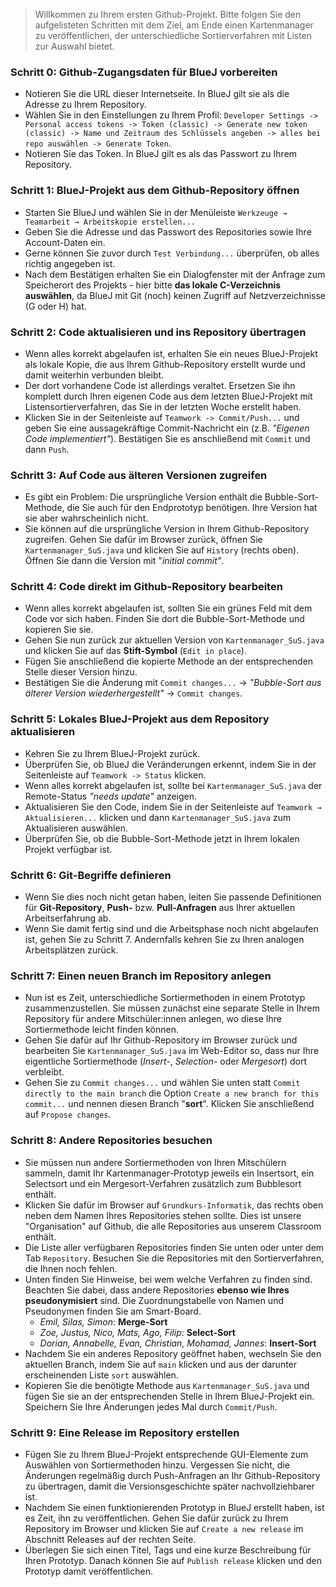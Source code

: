 > Willkommen zu Ihrem ersten Github-Projekt. Bitte folgen Sie den aufgelisteten Schritten mit dem Ziel, am Ende einen Kartenmanager zu veröffentlichen, der unterschiedliche Sortierverfahren mit Listen zur Auswahl bietet.

### Schritt 0: Github-Zugangsdaten für BlueJ vorbereiten
- Notieren Sie die URL dieser Internetseite. In BlueJ gilt sie als die Adresse zu Ihrem Repository.
- Wählen Sie in den Einstellungen zu Ihrem Profil: 
  `Developer Settings -> Personal access tokens -> Token (classic) -> Generate new token (classic) -> Name und Zeitraum des Schlüssels angeben -> alles bei repo auswählen -> Generate Token`. 
- Notieren Sie das Token. In BlueJ gilt es als das Passwort zu Ihrem Repository.

### Schritt 1: BlueJ-Projekt aus dem Github-Repository öffnen
- Starten Sie BlueJ und wählen Sie in der Menüleiste `Werkzeuge → Teamarbeit → Arbeitskopie erstellen...`
- Geben Sie die Adresse und das Passwort des Repositories sowie Ihre Account-Daten ein.
- Gerne können Sie zuvor durch `Test Verbindung...` überprüfen, ob alles richtig angegeben ist.
- Nach dem Bestätigen erhalten Sie ein Dialogfenster mit der Anfrage zum Speicherort des Projekts - hier bitte **das lokale C-Verzeichnis auswählen**, da BlueJ mit Git (noch) keinen Zugriff auf Netzverzeichnisse (G oder H) hat.

### Schritt 2: Code aktualisieren und ins Repository übertragen
- Wenn alles korrekt abgelaufen ist, erhalten Sie ein neues BlueJ-Projekt als lokale Kopie, die aus Ihrem Github-Repository erstellt wurde und damit weiterhin verbunden bleibt.
- Der dort vorhandene Code ist allerdings veraltet. Ersetzen Sie ihn komplett durch Ihren eigenen Code aus dem letzten BlueJ-Projekt mit Listensortierverfahren, das Sie in der letzten Woche erstellt haben.
- Klicken Sie in der Seitenleiste auf `Teamwork -> Commit/Push...` und geben Sie eine aussagekräftige Commit-Nachricht ein (z.B. *"Eigenen Code implementiert"*). Bestätigen Sie es anschließend mit `Commit` und dann `Push`.

### Schritt 3: Auf Code aus älteren Versionen zugreifen
- Es gibt ein Problem: Die ursprüngliche Version enthält die Bubble-Sort-Methode, die Sie auch für den Endprototyp benötigen. Ihre Version hat sie aber wahrscheinlich nicht.
- Sie können auf die ursprüngliche Version in Ihrem Github-Repository zugreifen. Gehen Sie dafür im Browser zurück, öffnen Sie `Kartenmanager_SuS.java` und klicken Sie auf `History` (rechts oben). Öffnen Sie dann die Version mit "*initial commit"*.

### Schritt 4: Code direkt im Github-Repository bearbeiten
- Wenn alles korrekt abgelaufen ist, sollten Sie ein grünes Feld mit dem Code vor sich haben. Finden Sie dort die Bubble-Sort-Methode und kopieren Sie sie.
- Gehen Sie nun zurück zur aktuellen Version von `Kartenmanager_SuS.java` und klicken Sie auf das **Stift-Symbol** (`Edit in place`). 
- Fügen Sie anschließend die kopierte Methode an der entsprechenden Stelle dieser Version hinzu.
- Bestätigen Sie die Änderung mit `Commit changes...` -> *"Bubble-Sort aus älterer Version wiederhergestellt"* -> `Commit changes`.

### Schritt 5: Lokales BlueJ-Projekt aus dem Repository aktualisieren
- Kehren Sie zu Ihrem BlueJ-Projekt zurück.
- Überprüfen Sie, ob BlueJ die Veränderungen erkennt, indem Sie in der Seitenleiste auf `Teamwork -> Status` klicken.
- Wenn alles korrekt abgelaufen ist, sollte bei `Kartenmanager_SuS.java` der Remote-Status *"needs update"* anzeigen.
- Aktualisieren Sie den Code, indem Sie in der Seitenleiste auf `Teamwork → Aktualisieren...` klicken und dann `Kartenmanager_SuS.java` zum Aktualisieren auswählen.
- Überprüfen Sie, ob die Bubble-Sort-Methode jetzt in Ihrem lokalen Projekt verfügbar ist.

### Schritt 6: Git-Begriffe definieren
- Wenn Sie dies noch nicht getan haben, leiten Sie passende Definitionen für **Git-Repository**, **Push-** bzw. **Pull-Anfragen** aus Ihrer aktuellen Arbeitserfahrung ab.
- Wenn Sie damit fertig sind und die Arbeitsphase noch nicht abgelaufen ist, gehen Sie zu Schritt 7. Andernfalls kehren Sie zu Ihren analogen Arbeitsplätzen zurück.

### Schritt 7: Einen neuen Branch im Repository anlegen
- Nun ist es Zeit, unterschiedliche Sortiermethoden in einem Prototyp zusammenzustellen. Sie müssen zunächst eine separate Stelle in Ihrem Repository für andere Mitschüler:innen anlegen, wo diese Ihre Sortiermethode leicht finden können. 
- Gehen Sie dafür auf Ihr Github-Repository im Browser zurück und bearbeiten Sie `Kartenmanager_SuS.java` im Web-Editor so, dass nur Ihre eigentliche Sortiermethode (*Insert-*, *Selection-* oder *Mergesort*) dort verbleibt.
- Gehen Sie zu `Commit changes...` und wählen Sie unten statt `Commit directly to the main branch` die Option `Create a new branch for this commit...` und nennen diesen Branch "**sort**". Klicken Sie anschließend auf `Propose changes`.

### Schritt 8: Andere Repositories besuchen
- Sie müssen nun andere Sortiermethoden von Ihren Mitschülern sammeln, damit Ihr Kartenmanager-Prototyp jeweils ein Insertsort, ein Selectsort und ein Mergesort-Verfahren zusätzlich zum Bubblesort enthält.
- Klicken Sie dafür im Browser auf `Grundkurs-Informatik`, das rechts oben neben dem Namen Ihres Repositories stehen sollte. Dies ist unsere "Organisation" auf Github, die alle Repositories aus unserem Classroom enthält.
- Die Liste aller verfügbaren Repositories finden Sie unten oder unter dem Tab `Repository`. Besuchen Sie die Repositories mit den Sortierverfahren, die Ihnen noch fehlen. 
- Unten finden Sie Hinweise, bei wem welche Verfahren zu finden sind. Beachten Sie dabei, dass andere Repositories **ebenso wie Ihres pseudonymisiert** sind. Die Zuordnungstabelle von Namen und Pseudonymen finden Sie am Smart-Board.
	- _Emil, Silas, Simon_: **Merge-Sort**
	- _Zoe, Justus, Nico, Mats, Ago, Filip_: **Select-Sort**
	- _Dorian, Annabelle, Evan, Christian, Mohamad, Jannes_: **Insert-Sort**
- Nachdem Sie ein anderes Repository geöffnet haben, wechseln Sie den aktuellen Branch, indem Sie auf `main` klicken und aus der darunter erscheinenden Liste `sort` auswählen.
- Kopieren Sie die benötigte Methode aus `Kartenmanager_SuS.java` und fügen Sie sie an der entsprechenden Stelle in Ihrem BlueJ-Projekt ein. Speichern Sie Ihre Änderungen jedes Mal durch `Commit/Push`.

### Schritt 9: Eine Release im Repository erstellen
- Fügen Sie zu Ihrem BlueJ-Projekt entsprechende GUI-Elemente zum Auswählen von Sortiermethoden hinzu. Vergessen Sie nicht, die Änderungen regelmäßig durch Push-Anfragen an Ihr Github-Repository zu übertragen, damit die Versionsgeschichte später nachvollziehbarer ist.
- Nachdem Sie einen funktionierenden Prototyp in BlueJ erstellt haben, ist es Zeit, ihn zu veröffentlichen. Gehen Sie dafür zurück zu Ihrem Repository im Browser und klicken Sie auf `Create a new release` im Abschnitt Releases auf der rechten Seite.
- Überlegen Sie sich einen Titel, Tags und eine kurze Beschreibung für Ihren Prototyp. Danach können Sie auf `Publish release` klicken und den Prototyp damit veröffentlichen.